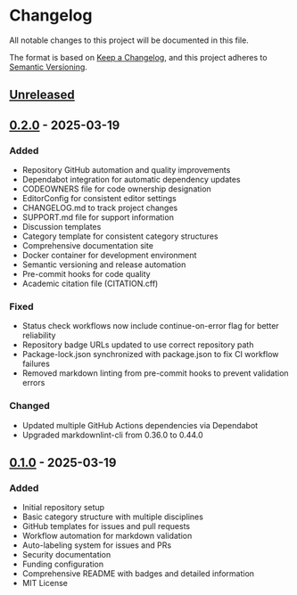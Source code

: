 # Changelog

All notable changes to this project will be documented in this file.

The format is based on [Keep a Changelog](https://keepachangelog.com/en/1.0.0/),
and this project adheres to [Semantic Versioning](https://semver.org/spec/v2.0.0.html).

## [Unreleased]

## [0.2.0] - 2025-03-19

### Added
- Repository GitHub automation and quality improvements
- Dependabot integration for automatic dependency updates
- CODEOWNERS file for code ownership designation
- EditorConfig for consistent editor settings
- CHANGELOG.md to track project changes
- SUPPORT.md file for support information
- Discussion templates
- Category template for consistent category structures
- Comprehensive documentation site
- Docker container for development environment
- Semantic versioning and release automation
- Pre-commit hooks for code quality
- Academic citation file (CITATION.cff)

### Fixed
- Status check workflows now include continue-on-error flag for better reliability
- Repository badge URLs updated to use correct repository path
- Package-lock.json synchronized with package.json to fix CI workflow failures
- Removed markdown linting from pre-commit hooks to prevent validation errors

### Changed
- Updated multiple GitHub Actions dependencies via Dependabot
- Upgraded markdownlint-cli from 0.36.0 to 0.44.0

## [0.1.0] - 2025-03-19

### Added
- Initial repository setup
- Basic category structure with multiple disciplines
- GitHub templates for issues and pull requests
- Workflow automation for markdown validation
- Auto-labeling system for issues and PRs
- Security documentation
- Funding configuration
- Comprehensive README with badges and detailed information
- MIT License

[Unreleased]: https://github.com/NishDJ/UNIVERSAL_CATEGORIES/compare/v0.2.0...HEAD
[0.2.0]: https://github.com/NishDJ/UNIVERSAL_CATEGORIES/compare/v0.1.0...v0.2.0
[0.1.0]: https://github.com/NishDJ/UNIVERSAL_CATEGORIES/releases/tag/v0.1.0 